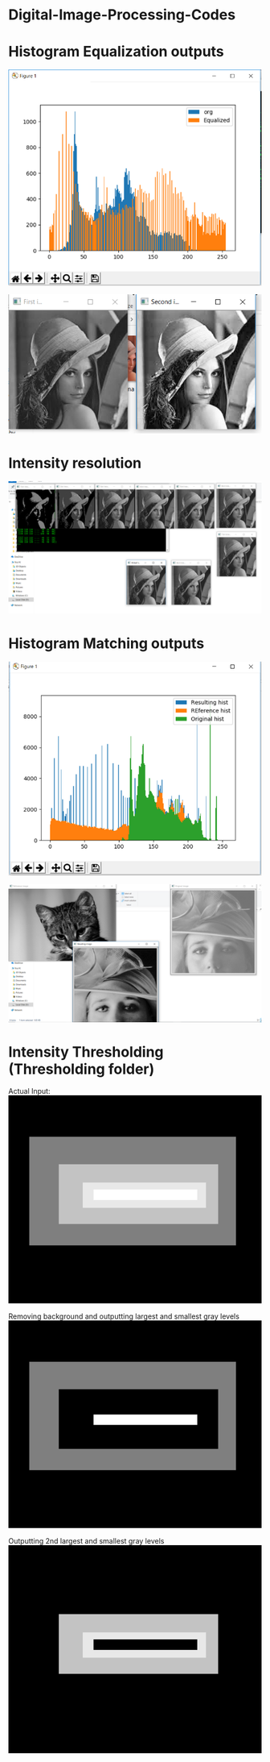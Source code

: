 # Digital-Image-Processing-Codes

# Histogram Equalization outputs

![alt text](https://github.com/Murali81/Digital-Image-Processing-Codes/blob/master/Histogram%20Equalization/output_histogram.PNG)

![alt text](https://github.com/Murali81/Digital-Image-Processing-Codes/blob/master/Histogram%20Equalization/output_images.PNG)

# Intensity resolution

![alt text](https://github.com/Murali81/Digital-Image-Processing-Codes/blob/master/Gray%20level%20scaling%20AND%20spatial%20resolution/output_gray_level.PNG)

# Histogram Matching outputs

![alt text](https://github.com/Murali81/Digital-Image-Processing-Codes/blob/master/Histogram%20Matching/output_histogram.PNG)

![alt text](https://github.com/Murali81/Digital-Image-Processing-Codes/blob/master/Histogram%20Matching/output_pics.PNG)

# Intensity Thresholding (Thresholding folder)


Actual Input:
![alt text](https://github.com/Murali81/Digital-Image-Processing-Codes/blob/master/Thresholding/five.png)

Removing background and outputting largest and smallest gray levels
![alt text](https://github.com/Murali81/Digital-Image-Processing-Codes/blob/master/Thresholding/1st_level.png)

Outputting 2nd largest and smallest gray levels
![alt text](https://github.com/Murali81/Digital-Image-Processing-Codes/blob/master/Thresholding/2nd_level.png)

